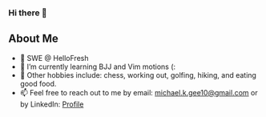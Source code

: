 ### Hi there 👋

## About Me
- 🔭 SWE @ HelloFresh
- 🌱 I’m currently learning BJJ and Vim motions (:
- 😤 Other hobbies include: chess, working out, golfing, hiking, and eating good food. 
- 📫 Feel free to reach out to me by email: michael.k.gee10@gmail.com or by LinkedIn: [Profile](https://www.linkedin.com/in/mikey-gee/)

